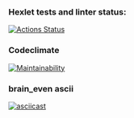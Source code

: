 ### Hexlet tests and linter status:
[![Actions Status](https://github.com/Antipoop/python-project-49/actions/workflows/hexlet-check.yml/badge.svg)](https://github.com/Antipoop/python-project-49/actions)
### Codeclimate
[![Maintainability](https://api.codeclimate.com/v1/badges/76225f3496e362137c5c/maintainability)](https://codeclimate.com/github/Antipoop/python-project-49/maintainability)
### brain_even ascii
[![asciicast](https://asciinema.org/a/xNSPd4sjyc2iuodKpMOVINS0S.svg)](https://asciinema.org/a/xNSPd4sjyc2iuodKpMOVINS0S)